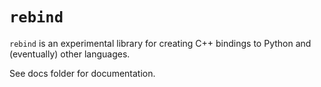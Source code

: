 # `rebind`

`rebind` is an experimental library for creating C++ bindings to Python and (eventually) other languages.

See docs folder for documentation.
